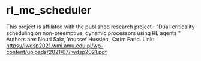 # rl_mc_scheduler
This project is affilated with the published research project  :
"Dual-criticality scheduling on non-preemptive, dynamic processors using RL agents "
Authors are:
Nouri Sakr, Youssef Hussien, Karim Farid.
Link:
https://iwdsp2021.wmi.amu.edu.pl/wp-content/uploads/2021/07/iwdsp2021.pdf
